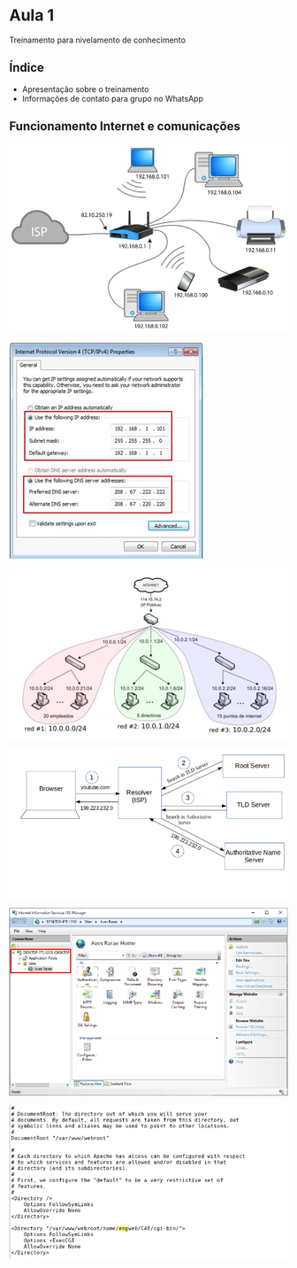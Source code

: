 # Aula 1

Treinamento para nivelamento de conhecimento

## Índice ##

 - Apresentação sobre o treinamento
 - Informações de contato para grupo no WhatsApp

## Funcionamento Internet e comunicações ##

![alt rede-interna.png](/Aula-01/img/rede-interna.png)

![alt manual-ip-configuration-windows-7.jpg](/Aula-01/img/manual-ip-configuration-windows-7.jpg)


![alt multiplas-rede-interna.jpg](/Aula-01/img/multiplas-rede-interna.jpg)


![alt dns_resolve.png](/Aula-01/img/dns_resolve.png)


![alt iis-10-binding-01.png](/Aula-01/img/iis-10-binding-01.png)


![alt Hr3VC.png](/Aula-01/img/Hr3VC.png)